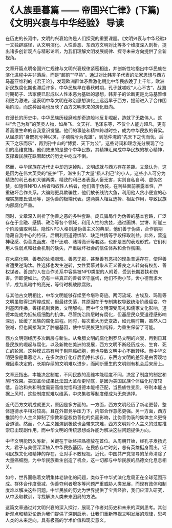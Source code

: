 # 《人族垂暮篇 —— 帝国兴亡律》(下篇) 《文明兴衰与中华经验》 导读

在历史的长河中，文明的兴衰始终是人们探究的重要课题。《文明兴衰与中华经验》一文独辟蹊径，从文明演化、人性善恶、东西方文明对比等多个维度深入剖析，提出诸多创新观点与精彩论断，为我们理解文明发展规律、探寻未来方向提供了全新视角。

文章开篇点明帝国兴亡规律与文明兴衰规律紧密相连，并创新性地指出中华民族在演化进程中并非落后，而是“超前”“早熟”。通过对比韩非子代表的法家思想与西方马基亚维利的《君王论》，发现欧洲群体矛盾激化期比中华民族晚了上千年，欧洲新民族腐化期也滞后许多。中华民族早在春秋时期，孔子就嗟叹“人心不古”，战国时期荀子、法家便已形成以人性本恶为基础的思想，韩非子的论断更是比马基雅维利更为激进。这表明中华文明在政治思想演化上远远早于西方，提前进入了合作困境阶段，而这种困境也反映了西方文明未来的演化趋向。

在漫长的历史中，中华民族历经磨难却奇迹般地反复崛起，造就了无数伟人。这些“舍己为群”的英灵人物，如岳飞、文天祥、毛泽东等，不仅个人能力超凡，更有着高维生命的自我意识觉醒。他们的事迹和精神跨越时空，成为中华民族的脊梁。从屈原的“身既死兮神以灵，子魂魄兮为鬼雄”，到范仲淹的“先天下之忧而忧，后天下之乐而乐”，再到孙中山的“博爱、天下为公”，这些诗词和理念充分展现了他们的高维觉悟。他们效忠的是整个中华民族，其精神汇聚成中华民族的核心精神，支撑着民族在跌宕起伏的历史中屹立不倒。

然而，中华民族在近代史中却迅速掉队，文明成就与西方存在差距。文章认为，这是因为在伟大英灵的“庇护”下，滋生出了大量“损人利己”的小人。这些小人可分为精致的利己者和大骗两类。精致的利己者表面人畜无害，实则自私自利、虚伪贪婪，如隐性NPD人格者和奴性人格者，他们善于伪装，在利益面前暴露本性，严重破坏合作关系。大骗则更具欺骗性，他们放长线钓大鱼，利用他人贪小便宜的心理实施庞氏骗局等，是伪善的极端代表。这两类人相互选择、相互作用，导致民族内部腐化严重。

同时，文章深入剖析了伪善之恶的多种套路。庞氏骗局作为伪善的基本套路，广泛存在于金融、感情、政治等各个领域，利用人性的贪婪，通过画饼、尝饼、断崖三个阶段骗取利益。隐性NPD人格则是伪善主义的典型，他们善于伪装，合作前期隐藏自我中心的特征，后期利用道德绑架、缺乏共情等手段榨取利益。此外，营造神秘感、伪善鬼画皮、借尸还魂、赌博诡计等套路，也都是恶的表现形式，它们利用人性弱点和社会机制的缺失，严重破坏社会的信任体系和合作氛围。

在大腐化期，善者的处境艰难。善恶无报，甚至善有恶报的现象普遍存在，使得善者遭受逆淘汰。性选择也发生逆转，女性爱慕对象从正义善良之人转向有权势、善权谋者。善良的人在合作关系中容易被NPD类型的人附着，受到长期要挟和伤害。但即便如此，仍有一些真正的善者坚守底线，他们不拘小节，舍小德而求大节，成为黑暗中的亮光，等待时机破除腐败。

与其他古文明相比，中华文明能够存续至今堪称奇迹。两河流域、古埃及、玛雅等文明虽取得过辉煌成就，但最终失落，其原因在于专制集权导致统治阶级癌变，夺利基因传播，善择机制衰微，文明解构。而中华文明深受周礼和儒家文化影响，道德本能成为抵抗癌细胞的抗体。尽管统治阶层时有腐化，但基层民众受道德感影响深远，延缓了民族的腐化进程。同时，每次重大历史变故，如元朝时期，虽然人口锐减，但也间接淘汰了肿瘤基因，使中华民族更加纯粹，为重生保留了可能。

西方文明则经历多次断层与新生。从希腊文明的腐化到罗马文明的兴衰，再到日耳曼民族的崛起与腐化，以及新教在美洲的发展，西方文明不断经历成长、生育、死亡的轮回。这种模式虽有利于剔除癌细胞，但也导致文明中心不断转移。而中华文明更像是垂暮老人，在多次放疗化疗后仍挣扎求存。东西方文明的差异是由客观地理因素决定的，长期存续的文明难以进步，而间断重生的文明则有机会后来居上。

文章还指出，本能决定制度，不同民族的高维本能程度不同，决定了制度的制定和施行效果。美国革命成果比法国大革命更彻底，是因为美国民族个体癌化程度较低。自治和共和制度需要高维觉悟和道德本能相匹配，当民族性变质，夺利本能占据上风时，这些制度就难以维系，中央集权等制度便成为无奈选择。

近代西方文明成就更大，原因是多方面的。一方面，西方文明经历了新老更替，整体道德水平相对较高，且在外部竞争压力下，内部合作意愿更强。另一方面，西方推崇的个人主义抑制了宗教和皇权伪善化的负面影响，比伪善伪装的集体主义更符合道德。然而，个人主义推演到极致也会带来灾难，西方文明对个人主义的过度推崇已出现副作用，而中华文明的传统思想或许能为解决这些问题提供方向。

中华文明能历久弥新，关键在于始终把品德放在首位。从周朝开始，经孔子发扬光大，君子与美德深深植入中华民族基因。在民族存亡时刻，总有英雄挺身而出，证明民族文化和精神的存在，让对手不敢轻视。近代，中国共产党领导的革命清除了大量癌细胞，为中华民族重生创造了机会，这一切都与中华民族的品德文化息息相关。

如今，世界面临着文明集体老龄化的问题，类似于中华式演化危局正在全球范围形成。群体合作度衰减、伪善夺利者增多等问题严重威胁人类发展，而现有政体和制度难以解决这些问题。中华民族的历史为世界提供了宝贵经验，我们应深入研究，从中汲取教训，寻找解决人类未来困局的方法。

这篇文章通过对文明兴衰的深入探讨，展现了作者对历史和未来的深刻思考。其创新观点和精彩论断为我们提供了深刻启示，让我们重新审视文明发展的规律，思考人类的未来走向，具有极高的学术价值和现实意义。 